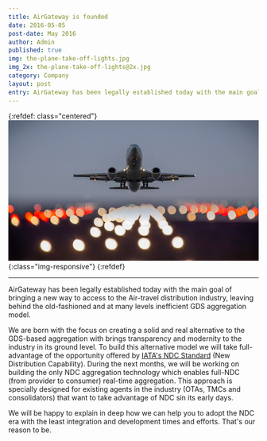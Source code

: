 ```yaml
---
title: AirGateway is founded
date: 2016-05-05
post-date: May 2016
author: Admin
published: true
img: the-plane-take-off-lights.jpg
img_2x: the-plane-take-off-lights@2x.jpg
category: Company
layout: post
entry: AirGateway has been legally established today with the main goal of bringing a new way to access to the Air-travel distribution industry, leaving behind the old-fashioned and at many levels inefficient GDS aggregation model.
---
```

{:refdef: class="centered"}
![Take out](/img/posts/the-plane-take-off-lights.jpg){:class="img-responsive"}
{:refdef}

---

AirGateway has been legally established today with the main goal of bringing a new way to access to the Air-travel distribution industry, leaving behind the old-fashioned and at many levels inefficient GDS aggregation model.

We are born with the focus on creating a solid and real alternative to the GDS-based aggregation with brings transparency and modernity to the industry in its ground level. To build this alternative model we will take full-advantage of the opportunity offered by [IATA's NDC Standard](http://www.iata.org/whatwedo/airline-distribution/ndc/Pages/default.aspx) (New Distribution Capability). During the next months, we will be working on building the only NDC aggregation technology which enables full-NDC (from provider to consumer) real-time aggregation. This approach is specially designed for existing agents in the industry (OTAs, TMCs and consolidators) that want to take advantage of NDC sin its early days.

We will be happy to explain in deep how we can help you to adopt the NDC era with the least integration and development  times and efforts. That's our reason to be.
